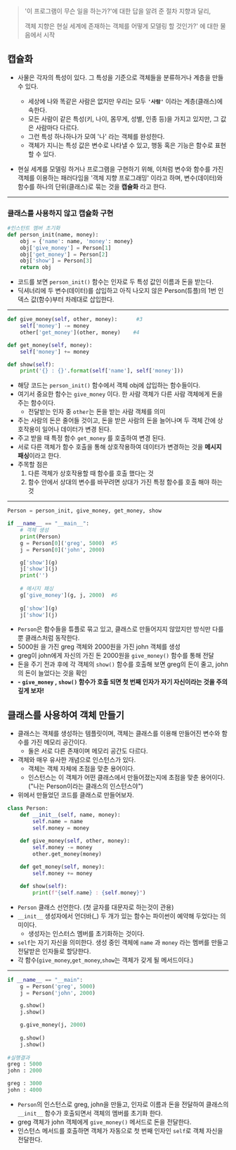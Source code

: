 
> '이 프로그램이 무슨 일을 하는가?'에 대한 답을 알려 준 절차 지향과 달리,
> 
> 객체 지향은 현실 세계에 존재하는 객체를 어떻게 모델링 할 것인가?' 에 대한 물음에서 시작

## 캡슐화
- 사물은 각자의 특성이 있다. 그 특성을 기준으로 객체들을 분류하거나 계층을 만들 수 있다.
  - 세상에 나와 똑같은 사람은 없지만 우리는 모두 **`'사람'`** 이라는 계층(클래스)에 속한다.
  - 모든 사람이 같은 특성(키, 나이, 몸무게, 성별, 인종 등)을 가지고 있지만, 그 값은 사람마다 다르다.
  - 그런 특성 하나하나가 모여 '나' 라는 객체를 완성한다.
  - 객체가 지니는 특성 값은 변수로 나타낼 수 있고, 행동 혹은 기능은 함수로 표현 할 수 있다.

- 현실 세계를 모델링 하거나 프로그램을 구현하기 위해, 이처럼 변수와 함수를 가진 객체를 이용하는 패러다임을 '객체 지향 프로그래밍'
이라고 하며, 변수(데이터)와 함수를 하나의 단위(클래스)로 묶는 것을 **캡슐화** 라고 한다.

---
### 클래스를 사용하지 않고 캡슐화 구현
```python
#인스턴트 멤버 초기화
def person_init(name, money):
    obj = {'name': name, 'money': money}
    obj['give_money'] = Person[1]
    obj['get_money'] = Person[2]
    obj['show'] = Person[3]
    return obj
```
- 코드를 보면 `person_init()` 함수는 인자로 두 특성 값인 이름과 돈을 받는다.
- 딕셔너리에 두 변수(데이터)를 삽입하고 아직 나오지 않은 Person(튜플)의 1번 인덱스 값(함수)부터 차례대로 삽입한다.
---
```python
def give_money(self, other, money):      #3
    self['money'] -= money
    other['get_money'](other, money)    #4

def get_money(self, money):
    self['money'] += money

def show(self):
    print('{} : {}'.format(self['name'], self['money']))
```
- 해당 코드는 `person_init()` 함수에서 객체 obj에 삽입하는 함수들이다.
- 여기서 중요한 함수는 `give_money` 이다. 한 사람 객체가 다른 사람 객체에게 돈을 주는 함수이다.
  - 전달받는 인자 중 `other`는 돈을 받는 사람 객체를 의미
- 주는 사람의 돈은 줄어들 것이고, 돈을 받은 사람의 돈을 늘어나며 두 객체 간에 상호작용이 일어나 데이터가 변경 된다.
- 주고 받을 때 특정 함수 `get_money` 를 호출하여 변경 된다. 
- 서로 다른 객체가 함수 호출을 통해 상호작용하여 데이터가 변경하는 것을 **메시지 패싱**이라고 한다.
- 주목할 점은 
  1. 다른 객체가 상호작용할 때 함수를 호출 했다는 것
  2. 함수 안에서 상대의 변수를 바꾸려면 상대가 가진 특정 함수를 호출 해야 하는 것
---

```python
Person = person_init, give_money, get_money, show

if __name__ == "__main__":
    # 객체 생성
    print(Person)
    g = Person[0]('greg', 5000)  #5
    j = Person[0]('john', 2000)

    g['show'](g)
    j['show'](j)
    print('')
    
    # 메시지 패싱 
    g['give_money'](g, j, 2000)  #6
    
    g['show'](g)
    j['show'](j)
```
- `Person`은 함수들을 튜플로 묶고 있고, 클래스로 만들어지지 않았지만 방식만 다를 뿐 클래스처럼 동작한다.
- 5000원 을 가진 greg 객체와 2000원을 가진 john 객체를 생성
- greg이 john에게 자신의 가진 돈 2000원을 `give_money()` 함수를 통해 전달
- 돈을 주기 전과 후에 각 객체의 `show()` 함수를 호출해 보면 greg의 돈이 줄고, john의 돈이 늘었다는 것을 확인
- **- `give_money` , `show()` 함수가 호출 되면 첫 번째 인자가 자기 자신이라는 것을 주의 깊게 보자!** 

## 클래스를 사용하여 객체 만들기
- 클래스는 객체를 생성하는 템플릿이며, 객체는 클래스를 이용해 만들어진 변수와 함수를 가진 메모리 공간이다.
  - 둘은 서로 다른 존재이며 메모리 공간도 다르다.
- 객체와 매우 유사한 개념으로 인스턴스가 있다.
  - 객체는 객체 자체에 초점을 맞춘 용어이다.
  - 인스턴스는 이 객체가 어떤 클래스에서 만들어졌는지에 초점을 맞춘 용어이다. ("나는 Person이라는 클래스의 인스턴스야")
- 위에서 만들었던 코드를 클래스로 만들어보자.
```python
class Person:
    def __init__(self, name, money):
        self.name = name
        self.money = money

    def give_money(self, other, money):
        self.money -= money
        other.get_money(money)
    
    def get_money(self, money):
        self.money += money

    def show(self):
        print(f"{self.name} : {self.money}")
```
- `Person` 클래스 선언한다. (첫 글자를 대문자로 하는것이 관용)
- `__init__` 생성자에서 언더바(_) 두 개가 있는 함수는 파이썬이 예약해 두었다는 의미이다.
  - 생성자는 인스터스 멤버를 초기화하는 것이다.
- `self`는 자기 자신을 의미한다. 생성 중인 객체에 `name` 과 `money` 라는 멤버를 만들고 전달받은 인자들로 할당한다.
- 각 함수(`give_money`,`get_money`,`show`는 객체가 갖게 될 메서드이다.)
---
```python
if __name__ == "__main":
    g = Person('greg', 5000)
    j = Person('john', 2000)

    g.show()
    j.show()

    g.give_money(j, 2000)
    
    g.show()
    j.show()
    
#실행결과
greg : 5000
john : 2000

greg : 3000
john : 4000
```
- `Person`의 인스턴스로 greg, john을 만들고, 인자로 이름과 돈을 전달하여 클래스의 `__init__` 함수가 호출되면서 객체의 멤버를 초기화 한다.
- greg 객체가 john 객체에게 `give_money()` 메서드로 돈을 전달한다.
- 인스턴스 메서드를 호출하면 객체가 자동으로 첫 번째 인자인 `self`로 객체 자신을 전달한다.
